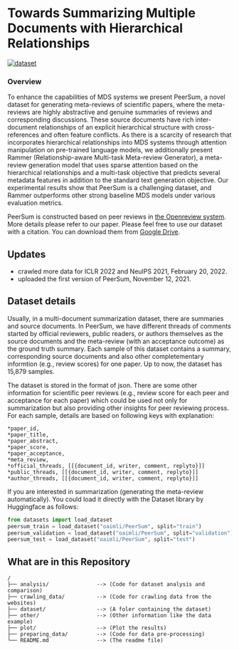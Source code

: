# Towards Summarizing Multiple Documents with Hierarchical Relationships
[![dataset](https://img.shields.io/badge/dataset-%20PeerSum-orange)](https://drive.google.com/drive/folders/1SGYvxY1vOZF2MpDn3B-apdWHCIfpN2uB?usp=sharing)

### Overview
To enhance the capabilities of MDS systems we present PeerSum, a novel dataset for generating meta-reviews of scientific papers, where the meta-reviews are highly abstractive and genuine summaries of reviews and corresponding discussions. These source documents have rich inter-document relationships of an explicit hierarchical structure with cross-references and often feature conflicts. As there is a scarcity of research that incorporates hierarchical relationships into MDS systems through attention manipulation on pre-trained language models, we additionally present Rammer (Relationship-aware Multi-task Meta-review Generator), a meta-review generation model that uses sparse attention based on the hierarchical relationships and a multi-task objective that predicts several metadata features in addition to the standard text generation objective. Our experimental results show that PeerSum is a challenging dataset, and Rammer outperforms other strong baseline MDS models under various evaluation metrics. 

PeerSum is constructed based on peer reviews in [the Openreview system](https://openreview.net/). More details please refer to our paper. Please feel free to use our dataset with a citation. You can download them from [Google Drive]([https://drive.google.com/drive/folders/1M1QhIwjuZOG3QdxNFqY7J5Ik5UsDA0Sk?usp=sharing](https://drive.google.com/drive/folders/1SGYvxY1vOZF2MpDn3B-apdWHCIfpN2uB?usp=sharing)).

## Updates
* crawled more data for ICLR 2022 and NeuIPS 2021, February 20, 2022. 
* uploaded the first version of PeerSum, November 12, 2021.

## Dataset details
Usually, in a multi-document summarization dataset, there are summaries and source documents. In PeerSum, we have different threads of comments started by official reviewers, public readers, or authors themselves as the source documents and the meta-review (with an acceptance outcome) as the ground truth summary. Each sample of this dataset contains a summary, corresponding source documents and also other completementary informtion (e.g., review scores) for one paper. Up to now, the dataset has 15,879 samples.

The dataset is stored in the format of json. There are some other information for scientific peer reviews (e.g., review score for each peer and acceptance for each paper) which could be used not only for summarization but also providing other insights for peer reviewing process. For each sample, details are based on following keys with explanation:
```
*paper_id,
*paper_title,
*paper_abstract,
*paper_score,
*paper_acceptance,
*meta_review,
*official_threads, [[{document_id, writer, comment, replyto}]]
*public_threads, [[{document_id, writer, comment, replyto}]]
*author_threads, [[{document_id, writer, comment, replyto}]]
```
If you are interested in summarization (generating the meta-review automatically). You could load it directly with the Dataset library by Huggingface as follows:
```python
from datasets import load_dataset
peersum_train = load_dataset("oaimli/PeerSum", split="train")
peersum_validation = load_dataset("oaimli/PeerSum", split="validation")
peersum_test = load_dataset("oaimli/PeerSum", split="test")
```


## What are in this Repository
```
/
├── analysis/               --> (Code for dataset analysis and comparison)
├── crawling_data/          --> (Code for crawling data from the websites)
├── dataset/                --> (A foler containing the dataset)
├── other/                  --> (Other information like the data example)
├── plot/                   --> (Plot the results)
├── preparing_data/         --> (Code for data pre-processing)   
└── README.md               --> (The readme file)
```
